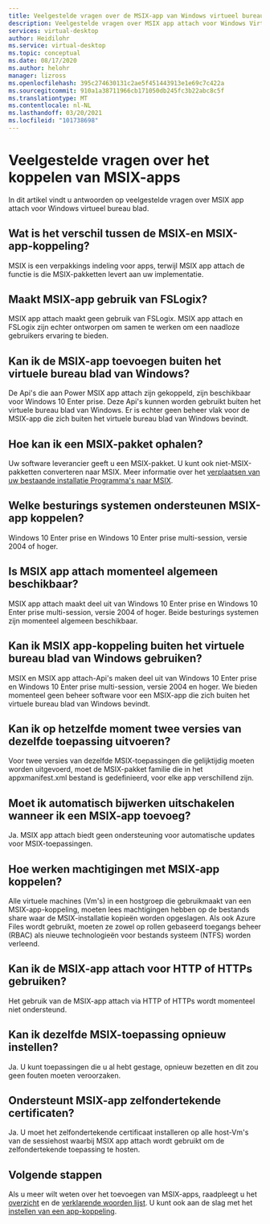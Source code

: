 ```yaml
---
title: Veelgestelde vragen over de MSIX-app van Windows virtueel bureau blad-Azure
description: Veelgestelde vragen over MSIX app attach voor Windows Virtual Desktop.
services: virtual-desktop
author: Heidilohr
ms.service: virtual-desktop
ms.topic: conceptual
ms.date: 08/17/2020
ms.author: helohr
manager: lizross
ms.openlocfilehash: 395c274630131c2ae5f451443913e1e69c7c422a
ms.sourcegitcommit: 910a1a38711966cb171050db245fc3b22abc8c5f
ms.translationtype: MT
ms.contentlocale: nl-NL
ms.lasthandoff: 03/20/2021
ms.locfileid: "101738698"
---
```

# <a name="msix-app-attach-faq"></a>Veelgestelde vragen over het koppelen van MSIX-apps

In dit artikel vindt u antwoorden op veelgestelde vragen over MSIX app attach voor Windows virtueel bureau blad.

## <a name="whats-the-difference-between-msix-and-msix-app-attach"></a>Wat is het verschil tussen de MSIX-en MSIX-app-koppeling?

MSIX is een verpakkings indeling voor apps, terwijl MSIX app attach de functie is die MSIX-pakketten levert aan uw implementatie.

## <a name="does-msix-app-attach-use-fslogix"></a>Maakt MSIX-app gebruik van FSLogix?

MSIX app attach maakt geen gebruik van FSLogix. MSIX app attach en FSLogix zijn echter ontworpen om samen te werken om een naadloze gebruikers ervaring te bieden.

## <a name="can-i-use-the-msix-app-attach-outside-of-windows-virtual-desktop"></a>Kan ik de MSIX-app toevoegen buiten het virtuele bureau blad van Windows?

De Api's die aan Power MSIX app attach zijn gekoppeld, zijn beschikbaar voor Windows 10 Enter prise. Deze Api's kunnen worden gebruikt buiten het virtuele bureau blad van Windows. Er is echter geen beheer vlak voor de MSIX-app die zich buiten het virtuele bureau blad van Windows bevindt.

## <a name="how-do-i-get-an-msix-package"></a>Hoe kan ik een MSIX-pakket ophalen?

Uw software leverancier geeft u een MSIX-pakket. U kunt ook niet-MSIX-pakketten converteren naar MSIX. Meer informatie over het [verplaatsen van uw bestaande installatie Programma's naar MSIX](/windows/msix/packaging-tool/create-an-msix-overview#how-to-move-your-existing-installers-to-msix).

## <a name="which-operating-systems-support-msix-app-attach"></a>Welke besturings systemen ondersteunen MSIX-app koppelen?

Windows 10 Enter prise en Windows 10 Enter prise multi-session, versie 2004 of hoger.

## <a name="is-msix-app-attach-currently-generally-available"></a>Is MSIX app attach momenteel algemeen beschikbaar?

MSIX app attach maakt deel uit van Windows 10 Enter prise en Windows 10 Enter prise multi-session, versie 2004 of hoger. Beide besturings systemen zijn momenteel algemeen beschikbaar. 

## <a name="can-i-use-msix-app-attach-outside-of-windows-virtual-desktop"></a>Kan ik MSIX app-koppeling buiten het virtuele bureau blad van Windows gebruiken?

MSIX en MSIX app attach-Api's maken deel uit van Windows 10 Enter prise en Windows 10 Enter prise multi-session, versie 2004 en hoger. We bieden momenteel geen beheer software voor een MSIX-app die zich buiten het virtuele bureau blad van Windows bevindt.

## <a name="can-i-run-two-versions-of-the-same-application-at-the-same-time"></a>Kan ik op hetzelfde moment twee versies van dezelfde toepassing uitvoeren?

Voor twee versies van dezelfde MSIX-toepassingen die gelijktijdig moeten worden uitgevoerd, moet de MSIX-pakket familie die in het appxmanifest.xml bestand is gedefinieerd, voor elke app verschillend zijn.

## <a name="should-i-disable-auto-update-when-using-msix-app-attach"></a>Moet ik automatisch bijwerken uitschakelen wanneer ik een MSIX-app toevoeg?

Ja. MSIX app attach biedt geen ondersteuning voor automatische updates voor MSIX-toepassingen.

## <a name="how-do-permissions-work-with-msix-app-attach"></a>Hoe werken machtigingen met MSIX-app koppelen?

Alle virtuele machines (Vm's) in een hostgroep die gebruikmaakt van een MSIX-app-koppeling, moeten lees machtigingen hebben op de bestands share waar de MSIX-installatie kopieën worden opgeslagen. Als ook Azure Files wordt gebruikt, moeten ze zowel op rollen gebaseerd toegangs beheer (RBAC) als nieuwe technologieën voor bestands systeem (NTFS) worden verleend.

## <a name="can-i-use-msix-app-attach-for-http-or-https"></a>Kan ik de MSIX-app attach voor HTTP of HTTPs gebruiken?

Het gebruik van de MSIX-app attach via HTTP of HTTPs wordt momenteel niet ondersteund.

## <a name="can-i-restage-the-same-msix-application"></a>Kan ik dezelfde MSIX-toepassing opnieuw instellen?

Ja. U kunt toepassingen die u al hebt gestage, opnieuw bezetten en dit zou geen fouten moeten veroorzaken.

## <a name="does-msix-app-attach-support-self-signed-certificates"></a>Ondersteunt MSIX-app zelfondertekende certificaten?

Ja. U moet het zelfondertekende certificaat installeren op alle host-Vm's van de sessiehost waarbij MSIX app attach wordt gebruikt om de zelfondertekende toepassing te hosten.


## <a name="next-steps"></a>Volgende stappen

Als u meer wilt weten over het toevoegen van MSIX-apps, raadpleegt u het [overzicht](what-is-app-attach.md) en de [verklarende woorden lijst](app-attach-glossary.md). U kunt ook aan de slag met het [instellen van een app-koppeling](app-attach.md).
